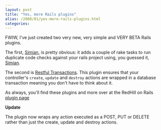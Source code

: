 ```yaml
---
layout: post
title: "Yes, more Rails plugins"
alias: /2008/01/yes-more-rails-plugins.html
categories:
---
```

FWIW, I've just created two very new, very simple and VERY BETA Rails plugins.

The first, [Simian](/simian), is pretty obvious: it adds a couple of rake tasks to run duplicate code checks against your rails project using, you guessed it, [Simian](/simian).

The second is [Restful Transactions](https://github.com/harukizaemon/redhillonrails/tree/master/restful_transactions). This plugin ensures that your controller's `create`, `update` and `destroy` actions are wrapped in a database transaction meaning you don't have to think about it.

As always, you'll find these plugins and more over at the RedHill on Rails [plugin page](https://github.com/harukizaemon/redhillonrails/tree/master/$1)

**Update**

The plugin now wraps any action executed as a POST, PUT or DELETE rather than just the create, update and destroy actions.
